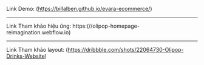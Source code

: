 
Link Demo: (https://billalben.github.io/evara-ecommerce/) 
<hr>

Link Tham khảo hiệu ứng: https:(//olipop-homepage-reimagination.webflow.io)
<hr>

Link Tham khảo layout: (https://dribbble.com/shots/22064730-Olipop-Drinks-Website)
